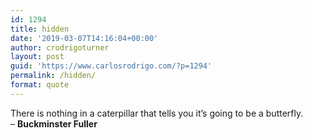 ```yaml
---
id: 1294
title: hidden
date: '2019-03-07T14:16:04+00:00'
author: crodrigoturner
layout: post
guid: 'https://www.carlosrodrigo.com/?p=1294'
permalink: /hidden/
format: quote
---
```


There is nothing in a caterpillar that tells you it’s going to be a butterfly.  
– **Buckminster Fuller**